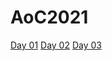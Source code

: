 # AoC2021

[Day 01](https://adventofcode.com/2021/day/1)
[Day 02](https://adventofcode.com/2021/day/2)
[Day 03](https://adventofcode.com/2021/day/3)